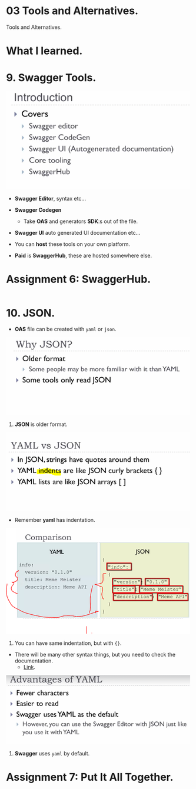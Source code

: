 # 03 Tools and Alternatives.

Tools and Alternatives.

# What I learned.

# 9. Swagger Tools.

<img src="toolWillBeCovered.PNG" alt="alt text" width="500"/>

- **Swagger Editor**, syntax etc...
- **Swagger Codegen**
    - Take **OAS** and generators **SDK**:s out of the file.
- **Swagger UI** auto generated UI documentation etc...

- You can **host** these tools on your own platform.
- **Paid** is **SwaggerHub**, these are hosted somewhere else.

# Assignment 6: SwaggerHub.

```

```

# 10. JSON.

- **OAS** file can be created with `yaml` or `json`.

<img src="whyJSON.PNG" alt="alt text" width="500"/>

1. **JSON** is older format.

<img src="yamlVsJson.PNG" alt="alt text" width="500"/>

- Remember **yaml** has indentation.

<img src="comp.PNG" alt="alt text" width="500"/>

1. You can have same indentation, but with `{}`.

- There will be many other syntax things, but you need to check the documentation.
    - [Link](https://yaml.org/).

<img src="plussesOfYaml.PNG" alt="alt text" width="500"/>

1. **Swagger** uses `yaml` by default.


# Assignment 7: Put It All Together.